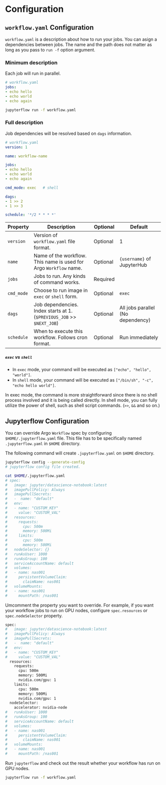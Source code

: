 # Configuration

## `workflow.yaml` Configuration

`workflow.yaml` is a description about how to run your jobs. You can asign a dependencies between jobs. The name and the path does not matter as long as you pass to `run -f` option argument.

### Minimum description

Each job will run in parallel.

```yaml
# workflow.yaml
jobs:
- echo hello
- echo world
- echo again
```

```bash
jupyterflow run -f workflow.yaml
```

### Full description

Job dependencies will be resolved based on `dags` information.

```yaml
# workflow.yaml
version: 1

name: workflow-name

jobs:
- echo hello
- echo world
- echo again

cmd_mode: exec   # shell

dags:
- 1 >> 2
- 1 >> 3

schedule: '*/2 * * * *'
```

| Property  | Description                                                           | Optional  | Default                           |
|-----------|-----------------------------------------------------------------------|-----------|-----------------------------------|
|`version`  | Version of `workflow.yaml` file format.                               | Optional  | 1                                 |
|`name`     | Name of the workflow. This name is used for Argo `Workflow` name.     | Optional  | `{username}` of JupyterHub        |
|`jobs`     | Jobs to run. Any kinds of command works.                              | Required  |                                   |
|`cmd_mode` | Choose to run image in `exec` or `shell` form.                        | Optional  | `exec`                            |
|`dags`     | Job dependencies. Index starts at 1. (`$PREVIOUS_JOB` >> `$NEXT_JOB`) | Optional  | All jobs parallel (No dependency) |
|`schedule` | When to execute this workflow. Follows cron format.                   | Optional  | Run immediately                   |


##### `exec` vs `shell`

- In `exec` mode, your command will be executed as `["echo", "hello", "world"]`.
- In `shell` mode, your command will be executed as `["/bin/sh", "-c", "echo hello world"]`.

In exec mode, the command is more straightforward since there is no shell process involved and it is being called directly. In shell mode, you can fully utilize the power of shell, such as shell script commands. (`>>`, `&&` and so on.)


## Jupyterflow Configuration

You can override Argo `Workflow` spec by configuring `$HOME/.jupyterflow.yaml` file. This file has to be specifically named `.jupyterflow.yaml` in `$HOME` directory.

The following command will create `.jupyterflow.yaml` on `$HOME` directory.

```bash
jupyterflow config --generate-config
# jupyterflow config file created.

cat $HOME/.jupyterflow.yaml
# spec:
#   image: jupyter/datascience-notebook:latest
#   imagePullPolicy: Always
#   imagePullSecrets:
#   -  name: "default"
#   env:
#   - name: "CUSTOM_KEY"
#     value: "CUSTOM_VAL"
#   resources:
#     requests:
#       cpu: 500m
#       memory: 500Mi
#     limits:
#       cpu: 500m
#       memory: 500Mi
#   nodeSelector: {}
#   runAsUser: 1000
#   runAsGroup: 100
#   serviceAccountName: default
#   volumes:
#   - name: nas001
#     persistentVolumeClaim:
#       claimName: nas001
#   volumeMounts:
#   - name: nas001
#     mountPath: /nas001
```

Umcomment the property you want to override. For example, if you want your workflow jobs to run on GPU nodes, configure `spec.resources` or `spec.nodeSelector` property.

```bash
spec:
#   image: jupyter/datascience-notebook:latest
#   imagePullPolicy: Always
#   imagePullSecrets:
#   -  name: "default"
#   env:
#   - name: "CUSTOM_KEY"
#     value: "CUSTOM_VAL"
  resources:
    requests:
      cpu: 500m
      memory: 500Mi
      nvidia.com/gpu: 1
    limits:
      cpu: 500m
      memory: 500Mi
      nvidia.com/gpu: 1
  nodeSelector:
    accelerator: nvidia-node
#   runAsUser: 1000
#   runAsGroup: 100
#   serviceAccountName: default
#   volumes:
#   - name: nas001
#     persistentVolumeClaim:
#       claimName: nas001
#   volumeMounts:
#   - name: nas001
#     mountPath: /nas001
```

Run `jupyterflow` and check out the result whether your workflow has run on GPU nodes.

```bash
jupyterflow run -f workflow.yaml
```

